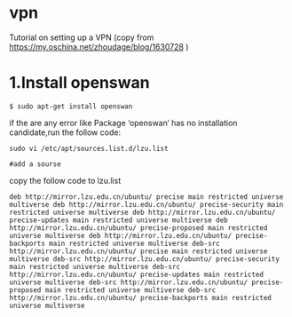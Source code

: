# vpn
Tutorial on setting up a VPN (copy from https://my.oschina.net/zhoudage/blog/1630728 )


# 1.Install openswan
 `$ sudo apt-get install openswan`
 
  if the are any error like Package ‘openswan‘ has no installation candidate,run the follow code:
  
  `sudo vi /etc/apt/sources.list.d/lzu.list`
  
  `#add a sourse`
  
  copy the follow code to lzu.list
  
  `deb http://mirror.lzu.edu.cn/ubuntu/ precise main restricted universe multiverse
   deb http://mirror.lzu.edu.cn/ubuntu/ precise-security main restricted universe multiverse
   deb http://mirror.lzu.edu.cn/ubuntu/ precise-updates main restricted universe multiverse
   deb http://mirror.lzu.edu.cn/ubuntu/ precise-proposed main restricted universe multiverse
   deb http://mirror.lzu.edu.cn/ubuntu/ precise-backports main restricted universe multiverse
   deb-src http://mirror.lzu.edu.cn/ubuntu/ precise main restricted universe multiverse
   deb-src http://mirror.lzu.edu.cn/ubuntu/ precise-security main restricted universe multiverse
   deb-src http://mirror.lzu.edu.cn/ubuntu/ precise-updates main restricted universe multiverse
   deb-src http://mirror.lzu.edu.cn/ubuntu/ precise-proposed main restricted universe multiverse
   deb-src http://mirror.lzu.edu.cn/ubuntu/ precise-backports main restricted universe multiverse`

